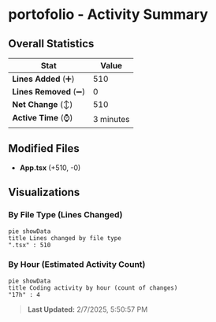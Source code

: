 # portofolio - Activity Summary 

## Overall Statistics

| Stat                   | Value                                                             |
| ---------------------- | ----------------------------------------------------------------- |
| **Lines Added** (➕)   | 510                                          |
| **Lines Removed** (➖) | 0                                        |
| **Net Change** (↕)    | 510                |
| **Active Time** (⌚)   | 3 minutes |


## Modified Files
- **App.tsx** (+510, -0)

## Visualizations

### By File Type (Lines Changed)

```mermaid
pie showData
title Lines changed by file type
".tsx" : 510
```

### By Hour (Estimated Activity Count)

```mermaid
pie showData
title Coding activity by hour (count of changes)
"17h" : 4
```


> **Last Updated:** 2/7/2025, 5:50:57 PM